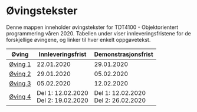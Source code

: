 # Øvingstekster

Denne mappen inneholder øvingstekster for TDT4100 - Objektorientert programmering våren 2020. Tabellen under viser innleveringsfristene for de forskjellige øvingene, og linker til hver enkelt oppgavetekst.

| Øving             | Innleveringsfrist | Demonstrasjonsfrist |
| ----------------- | ----------------- | ------------------- |
| [Øving 1](oving1) | 22.01.2020        | 29.01.2020          |
| [Øving 2](oving2) | 29.01.2020        | 05.02.2020          |
| [Øving 3](oving3) | 05.02.2020        | 12.02.2020          |
| [Øving 4](oving4) | Del 1: 12.02.2020 <br> Del 2: 19.02.2020| Del 1: 12.02.2020 <br> Del 2: 26.02.2020          |
